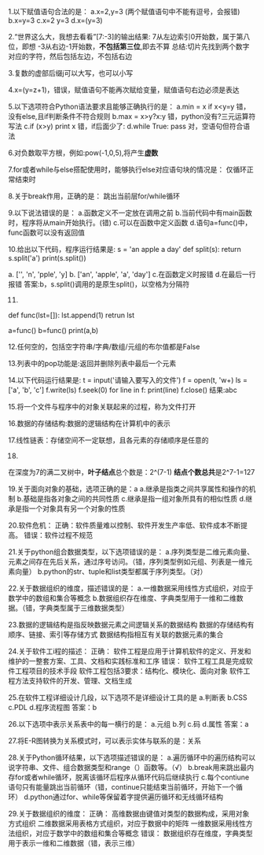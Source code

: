 1.以下赋值语句合法的是：
a.x=2,y=3  (两个赋值语句中不能有逗号，会报错)
b.x=y=3
c.x=2 y=3
d.x=(y=3)

2.“世界这么大，我想去看看”[7:-3]的输出结果:
  7从左边索引0开始数，属于第八位，即想
  -3从右边-1开始数，**不包括第三位**,即去不算
  总结:切片先找到两个数字对应的字符，然后包括左边，不包括右边

3.复数的虚部后缀j可以大写，也可以小写

4.x=(y=z+1)，错误，赋值语句不能再次赋给变量，赋值语句右边必须是表达

5.以下选项符合Python语法要求且能够正确执行的是：
a.min = x if x<y=y  错，没有else,且if判断条件不符合规则
b.max = x>y?x:y   错，python没有?三元运算符写法
c.if (x>y) print x  错，if后面少了:
d.while True: pass   对，空语句但符合语法 

6.对负数取平方根，例如:pow(-1,0,5),将产生**虚数**

7.for或者while与else搭配使用时，能够执行else对应语句块的情况是：
  仅循环正常结束时

8.关于break作用，正确的是：
  跳出当前层for/while循环

9.以下说法错误的是：
a.函数定义不一定放在调用之前
b.当前代码中有main函数时，程序将从main开始执行。(错)
c.可以在函数中定义函数
d.语句a=func()中，func函数可以没有返回值

10.给出以下代码，程序运行结果是:
s = 'an apple a day'
def split(s):
    return s.split('a')
print(s.split())

a. ['', 'n', 'pple', 'y]
b. ['an', 'apple', 'a', 'day']
c.在函数定义时报错
d.在最后一行报错
答案:b，s.split()调用的是原生split()，以空格为分隔符

11.
def func(lst=[]):
  lst.append(1)
  retrun lst

a=func()
b=func()
print(a,b)

12.任何空的，包括空字符串/字典/数组/元组的布尔值都是False

13.列表中的pop功能是:返回并删除列表中最后一个元素

14.以下代码运行结果是:
t = input('请输入要写入的文件')
f = open(t, 'w+)
ls = ['a', 'b', 'c']
f.write(ls)
f.seek(0)
for line in f:
    print(line)
f.close()
结果:abc

15.将一个文件与程序中的对象关联起来的过程，称为文件打开

16.数据的存储结构:数据的逻辑结构在计算机中的表示

17.线性链表：存储空间不一定联想，且各元素的存储顺序是任意的

18.
在深度为7的满二叉树中，**叶子结点**总个数是：2^(7-1)
                     **结点个数总共**是2^7-1=127

19.关于面向对象的基础，选项正确的是：a
a.继承是指类之间共享属性和操作的机制
b.基础是指各对象之间的共同性质
c.继承是指一组对象所具有的相似性质
d.继承是指一个对象具有另一个对象的性质

20.软件危机：
正确：软件质量难以控制、软件开发生产率低、软件成本不断提高。
错误：软件过程不规范

21.关于python组合数据类型，以下选项错误的是：
a.序列类型是二维元素向量、元素之间存在先后关系，通过序号访问。（错，序列类型例如元组、列表是一维元素向量）
b.python的str、tuple和list类型都属于序列类型。（对）

22.关于数据组织的维度，描述错误的是：
a.一维数据采用线性方式组织，对应于数学中的数组和集合等概念
b.数据组织存在维度、字典类型用于一维和二维数据。（错，字典类型属于三维数据类型）

23.数据的逻辑结构是指反映数据元素之间逻辑关系的数据结构
   数据的存储结构有顺序、链接、索引等存储方式
   数据结构指相互有关联的数据元素的集合

24.关于软件工i程的描述：
正确：
软件工程是应用于计算机软件的定义、开发和维护的一整套方案、工具、文档和实践标准和工序
错误：
软件工程工具是完成软件工程项目的技术手段
软件工程包括3要求：结构化、模块化、面向对象
软件工程方法支持软件的开发、管理、文档生成

25.在软件工程详细设计几段，以下选项不是详细设计工具的是
a.判断表
b.CSS
c.PDL
d.程序流程图
答案：b

26.以下选项中表示关系表中的每一横行的是：
a.元组
b.列
c.码
d.属性
答案：a

27.将E-R图转换为关系模式时，可以表示实体与联系的是：关系

28.关于Python循环结果，以下选项描述错误的是：
a.遍历循环中的遍历结构可以说字符串、文件、组合数据类型和range（）函数等。（√）
b.break用来跳出最内存for或者while循环，脱离该循环后程序从循环代码后继续执行
c.每个contiune语句只有能量跳出当前循环（错，continue只能结束当前循环，开始下一个循环）
d.python通过for、while等保留着字提供遍历循环和无线循环结构

29.关于数据组织的维度：
正确：
高维数据由键值对类型的数据构成，采用对象方式组织
二维数据采用表格方式组织，对应于数据中的矩阵
一维数据采用线性方法组织，对应于数学中的数组和集合等概念
错误：
数据组织存在维度，字典类型用于表示一维和二维数据（错，表示三维）

